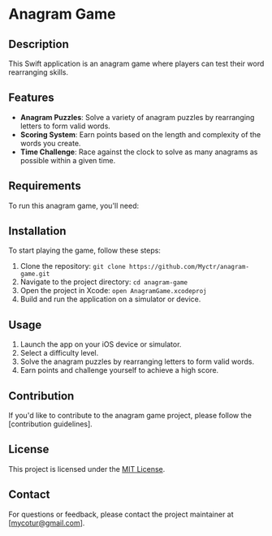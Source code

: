 # Anagram Game

## Description

This Swift application is an anagram game where players can test their word rearranging skills.

## Features

- **Anagram Puzzles**: Solve a variety of anagram puzzles by rearranging letters to form valid words.
- **Scoring System**: Earn points based on the length and complexity of the words you create.
- **Time Challenge**: Race against the clock to solve as many anagrams as possible within a given time.

## Requirements

To run this anagram game, you'll need:

## Installation

To start playing the game, follow these steps:

1. Clone the repository: `git clone https://github.com/Myctr/anagram-game.git`
2. Navigate to the project directory: `cd anagram-game`
3. Open the project in Xcode: `open AnagramGame.xcodeproj`
4. Build and run the application on a simulator or device.

## Usage

1. Launch the app on your iOS device or simulator.
2. Select a difficulty level.
3. Solve the anagram puzzles by rearranging letters to form valid words.
4. Earn points and challenge yourself to achieve a high score.

## Contribution

If you'd like to contribute to the anagram game project, please follow the [contribution guidelines].

## License

This project is licensed under the [MIT License](LICENSE).

## Contact

For questions or feedback, please contact the project maintainer at [mycotur@gmail.com].
